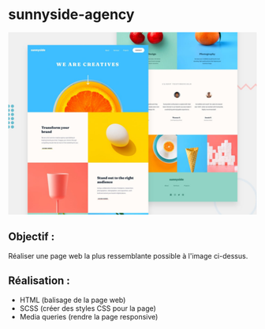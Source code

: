 # sunnyside-agency

![Design preview for the Sunnyside agency landing page coding challenge](./assets/img/desktop-preview.jpg)

## Objectif :

Réaliser une page web la plus ressemblante possible à l'image ci-dessus.

## Réalisation :

- HTML (balisage de la page web)
- SCSS (créer des styles CSS pour la page)
- Media queries (rendre la page responsive)